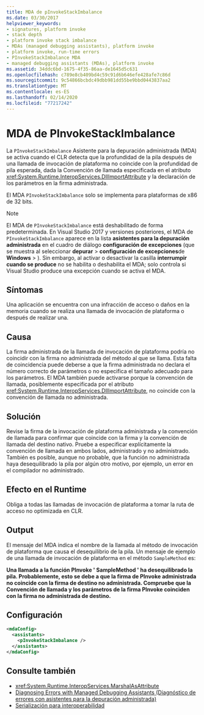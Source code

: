 ```yaml
---
title: MDA de pInvokeStackImbalance
ms.date: 03/30/2017
helpviewer_keywords:
- signatures, platform invoke
- stack depth
- platform invoke stack imbalance
- MDAs (managed debugging assistants), platform invoke
- platform invoke, run-time errors
- PInvokeStackImbalance MDA
- managed debugging assistants (MDAs), platform invoke
ms.assetid: 34ddc6bd-1675-4f35-86aa-de1645d5c631
ms.openlocfilehash: c789e8cb409bd4c59c91d6b646efe428afe7c86d
ms.sourcegitcommit: 9c54866bcbdc49dbb981dd55be9bbd0443837aa2
ms.translationtype: MT
ms.contentlocale: es-ES
ms.lasthandoff: 02/14/2020
ms.locfileid: "77217242"
---
```

# <a name="pinvokestackimbalance-mda"></a>MDA de PInvokeStackImbalance

La `PInvokeStackImbalance` Asistente para la depuración administrada (MDA) se activa cuando el CLR detecta que la profundidad de la pila después de una llamada de invocación de plataforma no coincide con la profundidad de pila esperada, dada la Convención de llamada especificada en el atributo <xref:System.Runtime.InteropServices.DllImportAttribute> y la declaración de los parámetros en la firma administrada.

El MDA `PInvokeStackImbalance` solo se implementa para plataformas de x86 de 32 bits.

> [!NOTE]
> El MDA de `PInvokeStackImbalance` está deshabilitado de forma predeterminada. En Visual Studio 2017 y versiones posteriores, el MDA de `PInvokeStackImbalance` aparece en la lista **asistentes para la depuración administrada** en el cuadro de diálogo **configuración de excepciones** (que se muestra al seleccionar **depurar** > **configuración de excepciones**de **Windows** > ). Sin embargo, al activar o desactivar la casilla **interrumpir cuando se produce** no se habilita o deshabilita el MDA; solo controla si Visual Studio produce una excepción cuando se activa el MDA.

## <a name="symptoms"></a>Síntomas

Una aplicación se encuentra con una infracción de acceso o daños en la memoria cuando se realiza una llamada de invocación de plataforma o después de realizar una.

## <a name="cause"></a>Causa

La firma administrada de la llamada de invocación de plataforma podría no coincidir con la firma no administrada del método al que se llama.  Esta falta de coincidencia puede deberse a que la firma administrada no declara el número correcto de parámetros o no especifica el tamaño adecuado para los parámetros.  El MDA también puede activarse porque la convención de llamada, posiblemente especificada por el atributo <xref:System.Runtime.InteropServices.DllImportAttribute>, no coincide con la convención de llamada no administrada.

## <a name="resolution"></a>Solución

Revise la firma de la invocación de plataforma administrada y la convención de llamada para confirmar que coincide con la firma y la convención de llamada del destino nativo.  Pruebe a especificar explícitamente la convención de llamada en ambos lados, administrado y no administrado. También es posible, aunque no probable, que la función no administrada haya desequilibrado la pila por algún otro motivo, por ejemplo, un error en el compilador no administrado.

## <a name="effect-on-the-runtime"></a>Efecto en el Runtime

Obliga a todas las llamadas de invocación de plataforma a tomar la ruta de acceso no optimizada en CLR.

## <a name="output"></a>Output

El mensaje del MDA indica el nombre de la llamada al método de invocación de plataforma que causa el desequilibrio de la pila. Un mensaje de ejemplo de una llamada de invocación de plataforma en el método `SampleMethod` es:

**Una llamada a la función PInvoke ' SampleMethod ' ha desequilibrado la pila. Probablemente, esto se debe a que la firma de PInvoke administrada no coincide con la firma de destino no administrada. Compruebe que la Convención de llamada y los parámetros de la firma PInvoke coinciden con la firma no administrada de destino.**

## <a name="configuration"></a>Configuración

```xml
<mdaConfig>
  <assistants>
    <pInvokeStackImbalance />
  </assistants>
</mdaConfig>
```

## <a name="see-also"></a>Consulte también

- <xref:System.Runtime.InteropServices.MarshalAsAttribute>
- [Diagnosing Errors with Managed Debugging Assistants (Diagnóstico de errores con asistentes para la depuración administrada)](diagnosing-errors-with-managed-debugging-assistants.md)
- [Serialización para interoperabilidad](../interop/interop-marshaling.md)
